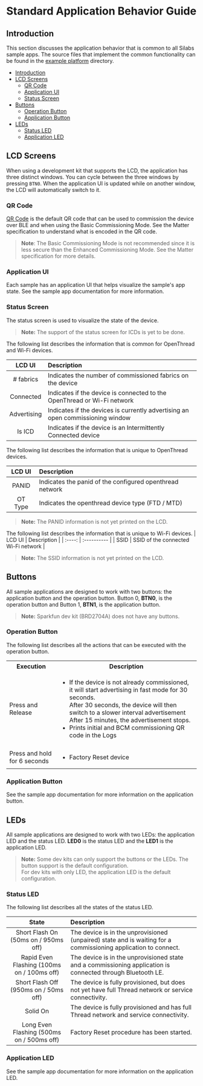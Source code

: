 # Standard Application Behavior Guide

## Introduction

This section discusses the application behavior that is common to all Silabs
sample apps. The source files that implement the common functionality can be
found in the [example platform](../../examples/platform/silabs/) directory.

-   [Introduction](#introduction)
-   [LCD Screens](#lcd-screens)
    -   [QR Code](#qr-code)
    -   [Application UI](#application-ui)
    -   [Status Screen](#status-screen)
-   [Buttons](#buttons)
    -   [Operation Button](#operation-button)
    -   [Application Button](#application-button)
-   [LEDs](#leds)
    -   [Status LED](#status-led)
    -   [Application LED](#application-led)

## LCD Screens

When using a development kit that supports the LCD, the application has three
distinct windows. You can cycle between the three windows by pressing `BTN0`.
When the application UI is updated while on another window, the LCD will
automatically switch to it.

### QR Code

[QR Code](https://project-chip.github.io/connectedhomeip/qrcode.html?data=MT%3A6FCJ142C00KA0648G00)
is the default QR code that can be used to commission the device over BLE and
when using the Basic Commissioning Mode. See the Matter specification to
understand what is encoded in the QR code.

> **Note**: The Basic Commissioning Mode is not recommended since it is less
> secure than the Enhanced Commissioning Mode. See the Matter specification for
> more details.

### Application UI

Each sample has an application UI that helps visualize the sample's app state.
See the sample app documentation for more information.

### Status Screen

The status screen is used to visualize the state of the device.

> **Note:** The support of the status screen for ICDs is yet to be done.

The following list describes the information that is common for OpenThread and
Wi-Fi devices.

|   LCD UI    | Description                                                                    |
| :---------: | :----------------------------------------------------------------------------- |
|  # fabrics  | Indicates the number of commissioned fabrics on the device                     |
|  Connected  | Indicates if the device is connected to the OpenThread or Wi-Fi network        |
| Advertising | Indicates if the devices is currently advertising an open commissioning window |
|   Is ICD    | Indicates if the device is an Intermittently Connected device                  |

The following list describes the information that is unique to OpenThread
devices.

| LCD UI  | Description                                              |
| :-----: | :------------------------------------------------------- |
|  PANID  | Indicates the panid of the configured openthread network |
| OT Type | Indicates the openthread device type (FTD / MTD)         |

> **Note:** The PANID information is not yet printed on the LCD.

The following list describes the information that is unique to Wi-Fi devices. |
LCD UI | Description | | :----: | :---------- | | SSID | SSID of the connected
Wi-Fi network |

> **Note:** The SSID information is not yet printed on the LCD.

## Buttons

All sample applications are designed to work with two buttons: the application
button and the operation button. Button 0, **BTN0**, is the operation button and
Button 1, **BTN1**, is the application button.

> **Note:** Sparkfun dev kit (BRD2704A) does not have any buttons.

### Operation Button

The following list describes all the actions that can be executed with the
operation button.

<table>
    <tr>
        <th>Execution</th>
        <th>Description</th>
    </tr>
    <tr>
        <td>Press and Release</td>
        <td>
            <ul>
                <li>If the device is not already commissioned, it will start advertising in fast mode for 30 seconds. <br/>After 30 seconds, the device will then switch to a slower interval advertisement After 15 minutes, the advertisement stops.</li>
                <li>Prints initial and BCM commissioning QR code in the Logs</li>
            </ul>
        </td>
    </tr>
    <tr>
        <td>Press and hold for 6 seconds</td>
        <td>
            <ul>
                <li>Factory Reset device</li>
            </ul>
        </td>
    </tr>
</table>

### Application Button

See the sample app documentation for more information on the application button.

## LEDs

All sample applications are designed to work with two LEDs: the application LED
and the status LED. **LED0** is the status LED and the **LED1** is the
application LED.

> **Note:** Some dev kits can only support the buttons or the LEDs. The button
> support is the default configuration. <br/> For dev kits with only LED, the
> application LED is the default configuration.

### Status LED

The following list describes all the states of the status LED.

|                   State                    | Description                                                                                                    |
| :----------------------------------------: | :------------------------------------------------------------------------------------------------------------- |
|    Short Flash On (50ms on / 950ms off)    | The device is in the unprovisioned (unpaired) state and is waiting for a commissioning application to connect. |
| Rapid Even Flashing (100ms on / 100ms off) | The device is in the unprovisioned state and a commissioning application is connected through Bluetooth LE.    |
|   Short Flash Off (950ms on / 50ms off)    | The device is fully provisioned, but does not yet have full Thread network or service connectivity.            |
|                  Solid On                  | The device is fully provisioned and has full Thread network and service connectivity.                          |
| Long Even Flashing (500ms on / 500ms off)  | Factory Reset procedure has been started.                                                                      |

### Application LED

See the sample app documentation for more information on the application LED.

